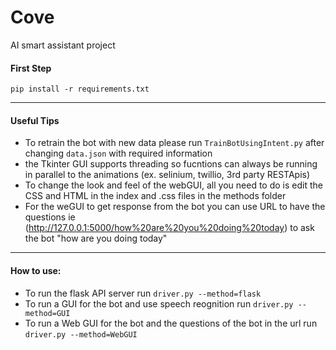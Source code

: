 # Cove
AI smart assistant project

#### First Step
```
pip install -r requirements.txt
```
------------------------

#### Useful Tips
  - To retrain the bot with new data please run ```TrainBotUsingIntent.py``` after changing ```data.json``` with required information
  - the Tkinter GUI supports threading so fucntions can always be running in parallel to the animations (ex. selinium, twillio, 3rd party RESTApis)
  - To change the look and feel of the webGUI, all you need to do is edit the CSS and HTML in the index and .css files in the methods folder
  - For the weGUI to get response from the bot you can use URL to have the questions ie (http://127.0.0.1:5000/how%20are%20you%20doing%20today) to ask the bot "how are you doing today"
------------------------

#### How to use:
- To run the flask API server run ```driver.py --method=flask```
- To run a GUI for the bot and use speech reognition run ```driver.py --method=GUI```
- To run a Web GUI for the bot and the questions of the bot in the url run ```driver.py --method=WebGUI```


